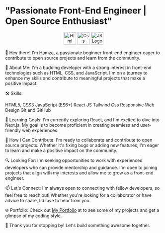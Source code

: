 # "Passionate Front-End Engineer | Open Source Enthusiast"
<div align="center">
  <img src="https://www.freepnglogos.com/uploads/html5-logo-png/html5-logo-html-logo-0.png" alt="Html Logo" width="40" height="40">
  <img src="https://www.freepnglogos.com/uploads/html5-logo-png/html5-logo-opencode-css-8.png" alt="Css Logo" width="40" height="40">
  <img src="[https://www.freepnglogos.com/uploads/javascript-png/javascript-logo-transparent-logo-javascript-images-3.png](https://raw.githubusercontent.com/github/explore/80688e429a7d4ef2fca1e82350fe8e3517d3494d/topics/javascript/javascript.png)" alt="JS Logo" width="40" height="40">
</div>

👋 Hey there! I'm Hamza, a passionate beginner front-end engineer eager to contribute to open source projects and learn from the community.

🚀 About Me:
I'm a budding developer with a strong interest in front-end technologies such as HTML, CSS, and JavaScript. I'm on a journey to enhance my skills and contribute to meaningful projects that make a positive impact.

🛠️ Skills:

HTML5, CSS3
JavaScript (ES6+)
React JS
Tailwind Css
Responsive Web Design
Git and GitHub

🌱 Learning Goals:
I'm currently exploring React, and I'm excited to dive into Next.js. My goal is to become proficient in creating seamless and user-friendly web experiences.

🤝 How I Can Contribute:
I'm ready to collaborate and contribute to open source projects. Whether it's fixing bugs or adding new features, I'm eager to learn and make a positive impact on the community.

🔍 Looking For:
I'm seeking opportunities to work with experienced developers who can provide mentorship and guidance. I'm open to joining projects that align with my interests and allow me to grow as a front-end engineer.

📫 Let's Connect:
I'm always open to connecting with fellow developers, so feel free to reach out! Whether you're looking for a collaborator or have advice to share, I'd love to hear from you.

🌐 Portfolio:
Check out [My Portfolio](https://hamza-mansour-portfolio.vercel.app/) at  to see some of my projects and get a glimpse of my coding style.

🙏 Thank you for stopping by! Let's build something awesome together.
